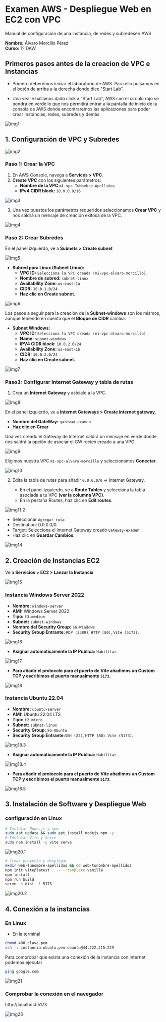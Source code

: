 # Examen AWS - Despliegue Web en EC2 con VPC

Manual de configuración de una instancia, de redes y subredesen AWS

**Nombre:** Álvaro Morcillo Pérez  
**Curso:** 1º DAW 

## Primeros pasos antes de la creacion de VPC e Instancias

- Primero deberemos iniciar el laboratorio de AWS. Para ello pulsamos en el botón de arriba a la derecha donde dice "Start Lab".

- Una vez le hallamos dado click a "Start Lab", AWS con el circulo rojo se pondrá en verde lo que nos permitirá entrar a la pantalla de inicio de la consola de AWS donde encontraremos las aplicaciones para poder crear Instancias, redes, subredes y demás.

![img1](./images/img1.png)

## 1. Configuración de VPC y Subredes

![img2](./images/img2.png)

### Paso 1: Crear la VPC

1. En AWS Console, navega a **Services > VPC**.
2. **Create VPC** con los siguientes parámetros:
   - **Nombre de la VPC** `ml-vpc-TuNombre-Apellidos`
   - **IPv4 CIDR block:** `10.0.0.0/16`

![img3](./images/img3.png)

3. Una vez puestos los parámetros requeridos seleccionamos **Crear VPC** y nos saldrá un mensaje de creación exitosa de la VPC.

![img4](./images/img4.png)

### Paso 2: Crear Subredes

En el panel izquierdo, ve a **Subnets > Create subnet**

![img5](./images/img5.png)

- **Subred para Linux (Subnet Linux):**
  - **VPC ID:** `Selecciona la VPC creada (mi-vpc-alvaro-morcillo).`
  - **Nombre de subred:** `subnet-linux`
  - **Availability Zone:** `us-east-1a`
  - **CIDR:** `10.0.1.0/24`
  - **Haz clic en Create subnet.**
  
![img6](./images/img6.png)

Los pasos a seguir para la creación de la **Subnet-windows** son los mismos, aunque teniendo en cuenta que el **Bloque de CIDR** cambia.

- **Subnet Windows:**
  - **VPC ID:** `Selecciona la VPC creada (mi-vpc-alvaro-morcillo).`
  - **Name:** `subnet-windows`
  - **IPV4 CIDR block:** `10.0.2.0/24`
  - **Availability Zone:** `us-east-1b`
  - **CIDR:** `10.0.2.0/24`
  - **Haz clic en Create subnet.**

![img7](./images/img7.png)

 ### Paso3: Configurar Internet Gateway y tabla de rutas

1. Crea un **Internet Gateway** y asícialo a la VPC.

![img8](./images/img8.png)

En el panel izquierdo, ve a **Internet Gateways > Create internet gateway**.

- **Nombre del GateWay:** `gateway-examen`
- **Haz clic en Crear**

Una vez creado el Gateway de Internet saldrá un mensaje en verde donde nos saldrá la opción de asociar el GW recien creado a una VPC

![img9](./images/img9.png)

Eligimos nuestra VPC `mi-vpc-alvaro-morcillo` y seleccionamos **Conectar**.

![img10](./images/img10.png)

2. Edita la tabla de rutas para añadir `0.0.0.0/0` → Internet Gateway.

   - En el panel izquierdo, ve a **Route Tables** y selecciona la tabla asociada a tu VPC **(ver la columna VPC)**.
   - En la pestaña Routes, haz clic en **Edit routes**.

![img11.2](./images/img11.2.png)

- Seleccionar `Agregar ruta`
- Destination: 0.0.0.0/0.
- Target: Selecciona el Internet Gateway creado `Gateway-examen`.
- Haz clic en **Guardar Cambios**.

![img14](./images/img14.png)

## 2. Creación de Instancias EC2

Ve a **Servicios > EC2 > Lanzar la Instancia**

![img15](./images/img15.png)

### Instancia Windows Server 2022
- **Nombre:** `windows-server`
- **AMI:** Windows Server 2022
- **Tipo:** `t3.medium`
- **Subnet:** `subnet-windows`
- **Nombre del Security Group:** `SG-Windows`
- **Security Group Entrante:** `RDP (3389)`, `HTTP (80)`, `Vite (5173)`.

![img16](./images/img16.png)

- **Asignar automaticamente la IP Publica:** `Habilitar`.

![img17](./images/img17.png)

- **Para añadir el protocolo para el puerto de Vite añadimos un **Custom TCP** y escribimos el puerto manualmente `5173`.**

![img18](./images/img18.2.png)

### Instancia Ubuntu 22.04
- **Nombre:** `ubuntu-server`
- **AMI:** Ubuntu 22.04 LTS
- **Tipo:** `t2.micro`
- **Subnet:** `subnet-linux`
- **Security Group:** `SG-Ubuntu` 
- **Security Group Entrante:**`SSH (22)`, `HTTP (80)`. `Vite (5173)`.

![img18.3](./images/img18.3.png)

- **Asignar automaticamente la IP Publica:** `Habilitar`.

![img18.4](./images/img18.4.png)

- **Para añadir el protocolo para el puerto de Vite añadimos un **Custom TCP** y escribimos el puerto manualmente `5173`.**

![img18.5](./images/img18.5.png)

## 3. Instalación de Software y Despliegue Web

### configuración en Linux

```bash
# Instalar Node.js y npm
sudo apt update && sudo apt install nodejs npm -y
# Instalar Vite y Serve
sudo npm install -g vite serve
```

![img20.1](./images/img20.1.png)

```bash
# Crear proyecto y desplegar
mkdir web-tunombre-apellidos && cd web-tunombre-apellidos
npm init vite@latest . -- --template vanilla
npm install
npm run build
serve -s dist -l 5173
```
![img20.2](./images/img20.2.png)

## 4. Conexión a la instancias

### En Linux

- En la terminal

```bash
chmod 400 clave.pem
ssh -i instancia-ubuntu.pem ubuntu@44.222.215.229
```
Para comprobar que exista una conexión de la instancia con internet podemos ejecutar
```bash 
ping google.com
```

![img21](./images/img21.png)


### Comprobar la conexión en el navegador

http://localhost:5173

![img23](./images/img23.png)